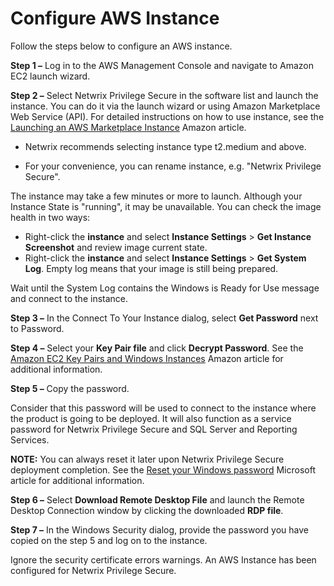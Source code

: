 # Configure AWS Instance

Follow the steps below to configure an AWS instance.

**Step 1 –** Log in to the AWS Management Console and navigate to Amazon EC2 launch wizard.

**Step 2 –** Select Netwrix Privilege Secure in the software list and launch the instance. You can
do it via the launch wizard or using Amazon Marketplace Web Service (API). For detailed instructions
on how to use instance, see the
[Launching an AWS Marketplace Instance](http://docs.aws.amazon.com/AWSEC2/latest/UserGuide/launch-marketplace-console.html)
Amazon article.

- Netwrix recommends selecting instance type t2.medium and above.

- For your convenience, you can rename instance, e.g. "Netwrix Privilege Secure".

The instance may take a few minutes or more to launch. Although your Instance State is "running", it
may be unavailable. You can check the image health in two ways:

- Right-click the **instance** and select **Instance Settings** > **Get Instance Screenshot** and
  review image current state.
- Right-click the **instance** and select **Instance Settings** > **Get System Log**. Empty log
  means that your image is still being prepared.

Wait until the System Log contains the Windows is Ready for Use message and connect to the instance.

**Step 3 –** In the Connect To Your Instance dialog, select **Get Password** next to Password.

**Step 4 –** Select your **Key Pair file** and click **Decrypt Password**. See the
[Amazon EC2 Key Pairs and Windows Instances](http://docs.aws.amazon.com/AWSEC2/latest/WindowsGuide/ec2-key-pairs.html)
Amazon article for additional information.

**Step 5 –** Copy the password.

Consider that this password will be used to connect to the instance where the product is going to be
deployed. It will also function as a service password for Netwrix Privilege Secure and SQL Server
and Reporting Services.

**NOTE:** You can always reset it later upon Netwrix Privilege Secure deployment completion. See the
[Reset your Windows password](https://support.microsoft.com/en-us/help/14048/windows-7-reset-your-windows-password)
Microsoft article for additional information.

**Step 6 –** Select **Download Remote Desktop File** and launch the Remote Desktop Connection window
by clicking the downloaded **RDP file**.

**Step 7 –** In the Windows Security dialog, provide the password you have copied on the step 5 and
log on to the instance.

Ignore the security certificate errors warnings. An AWS Instance has been configured for Netwrix
Privilege Secure.
